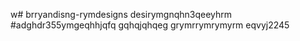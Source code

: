 w# brryandisng-rymdesigns
desirymgnqhn3qeeyhrm
#adghdr355ymgeqhhjqfq
gqhqjqhqeg
grymrrymrymyrm
eqvyj2245
